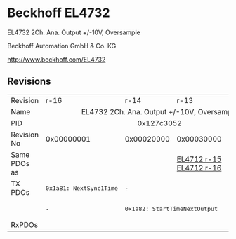 # Beckhoff EL4732

EL4732 2Ch. Ana. Output +/-10V, Oversample

Beckhoff Automation GmbH & Co. KG

http://www.beckhoff.com/EL4732

## Revisions
<table>
<tr>
<td>Revision</td>
<td>r-16</td>
<td>r-14</td>
<td>r-13</td>
<td>r-12</td>
</tr>
<tr>
<td>Name</td>
<td colspan=4 align="center">EL4732 2Ch. Ana. Output +/-10V, Oversample</td>
</tr>
<tr>
<td>PID</td>
<td colspan=4 align="center">0x127c3052</td>
</tr>
<tr>
<td>Revision No</td>
<td>0x00000001</td>
<td>0x00020000</td>
<td>0x00030000</td>
<td>0x00040000</td>
</tr>
<tr>
<td>Same PDOs as</td>
<td></td>
<td colspan=3 align="center"><a href="EL4712.md">EL4712 r-15</a><br/><a href="EL4712.md">EL4712 r-16</a></td>
</tr>
<tr>
<td rowspan=2 valign=top>TX PDOs</td>
<td><pre>0x1a81: NextSync1Time</pre></td>
<td colspan=3 align="left"><pre>-</pre></td>
<td></td>
</tr>
<tr>
<td><pre>-</pre></td>
<td colspan=3 align="left"><pre>0x1a82: StartTimeNextOutput</pre></td>
</tr>
<tr>
<td>RxPDOs</td>
<td colspan=4 align="left"></td>
</tr>
</table>
